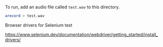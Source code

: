 To run, add an audio file called `test.wav` to this directory.

```sh
arecord > test.wav
```

Browser drivers for Selenium test

https://www.selenium.dev/documentation/webdriver/getting_started/install_drivers/
